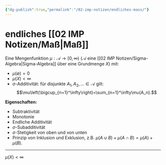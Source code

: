 ```yaml
---
{"dg-publish":true,"permalink":"/02-imp-notizen/endliches-mass/"}
---
```


# endliches [[02 IMP Notizen/Maß\|Maß]]

Eine Mengenfunktion $\mu:\mathcal A\to[0,\infty)$ ($\mathcal A$ eine [[02 IMP Notizen/Sigma-Algebra\|Sigma-Algebra]] über eine Grundmenge $X$) mit: 
- $\mu(\emptyset)=0$
- $\mu(X)<\infty$
- $\sigma$-Additivität: für disjunkte $A_1,A_2,...\in\mathcal A$ gilt: $$\mu\left(\bigcup_{n=1}^\infty\right)=\sum_{n=1}^\infty\mu(A_n).$$

 **Eigenschaften:** 
 - Subtraktivität
 - Monotonie
 - Endliche Additivität
 - $\sigma$-Subadditivität
 - $\sigma$-Stetigkeit von oben und von unten
 - Prinzip von Inklusion und Exklusion, z.B. $\mu(A \cup B)+\mu(A \cap B)=\mu(A)+\mu(B)$.
___
$\mu(X)<\infty$
